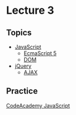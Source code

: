 Lecture 3
=========

Topics
------

- [JavaScript](http://en.wikipedia.org/wiki/Javascript)
  - [EcmaScript 5](http://en.wikipedia.org/wiki/ECMAScript#ECMAScript.2C_5th_Edition)
  - [DOM](http://en.wikipedia.org/wiki/Document_Object_Model)
- [jQuery](http://en.wikipedia.org/wiki/Jquery)
  - [AJAX](http://en.wikipedia.org/wiki/AJAX_(programming))

Practice
--------

[CodeAcademy JavaScript](http://www.codecademy.com/tracks/javascript)
